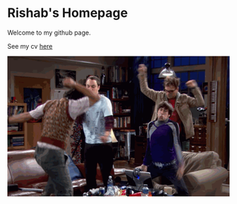# Rishab's Homepage 

Welcome to my github page.

See my cv [here](./my-cv) 

![dance-of-joy](docs/images/dance-of-joy.gif)